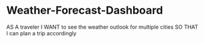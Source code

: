 # Weather-Forecast-Dashboard

AS A traveler
I WANT to see the weather outlook for multiple cities
SO THAT I can plan a trip accordingly
